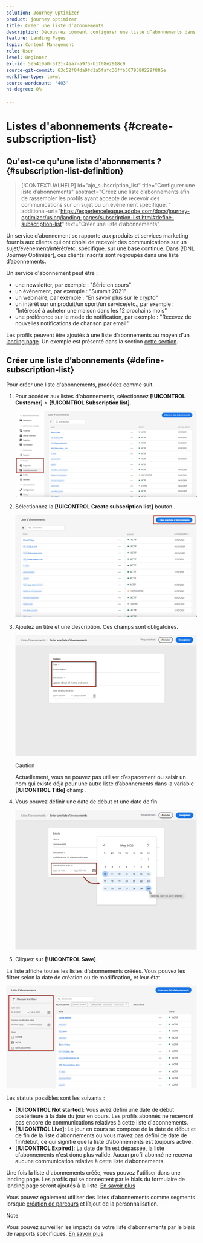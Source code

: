 ```yaml
---
solution: Journey Optimizer
product: journey optimizer
title: Créer une liste d’abonnements
description: Découvrez comment configurer une liste d’abonnements dans Journey Optimizer
feature: Landing Pages
topic: Content Management
role: User
level: Beginner
exl-id: 5e5419a0-5121-4aa7-a975-b1f08e2918c9
source-git-commit: 63c52f04da9fd1a5fafc36ffb5079380229f885e
workflow-type: tm+mt
source-wordcount: '403'
ht-degree: 0%

---
```


# Listes d&#39;abonnements {#create-subscription-list}

## Qu&#39;est-ce qu&#39;une liste d&#39;abonnements ? {#subscription-list-definition}

>[!CONTEXTUALHELP]
>id="ajo_subscription_list"
>title="Configurer une liste d’abonnements"
>abstract="Créez une liste d’abonnements afin de rassembler les profils ayant accepté de recevoir des communications sur un sujet ou un événement spécifique. "
>additional-url="https://experienceleague.adobe.com/docs/journey-optimizer/using/landing-pages/subscription-list.html#define-subscription-list" text="Créer une liste d’abonnements"

Un service d’abonnement se rapporte aux produits et services marketing fournis aux clients qui ont choisi de recevoir des communications sur un sujet/événement/intérêt/etc. spécifique. sur une base continue. Dans [!DNL Journey Optimizer], ces clients inscrits sont regroupés dans une liste d’abonnements.

Un service d&#39;abonnement peut être :

* une newsletter, par exemple : &quot;Série en cours&quot;
* un événement, par exemple : &quot;Summit 2021&quot;
* un webinaire, par exemple : &quot;En savoir plus sur le crypto&quot;
* un intérêt sur un produit/un sport/un service/etc., par exemple : &quot;Intéressé à acheter une maison dans les 12 prochains mois&quot;
* une préférence sur le mode de notification, par exemple : &quot;Recevez de nouvelles notifications de chanson par email&quot;

Les profils peuvent être ajoutés à une liste d’abonnements au moyen d’un [landing page](create-lp.md). Un exemple est présenté dans la section [cette section](lp-use-cases.md#subscription-to-a-service).

## Créer une liste d’abonnements {#define-subscription-list}

Pour créer une liste d&#39;abonnements, procédez comme suit.

1. Pour accéder aux listes d&#39;abonnements, sélectionnez **[!UICONTROL Customer]** > **[!UICONTROL Subscription list]**.

   ![](assets/lp_subscription-lists.png)

1. Sélectionnez la **[!UICONTROL Create subscription list]** bouton .

   ![](assets/lp_create-subscription-list.png)

1. Ajoutez un titre et une description. Ces champs sont obligatoires.

   ![](assets/lp_subscription-list-name.png)

   >[!CAUTION]
   >
   >Actuellement, vous ne pouvez pas utiliser d’espacement ou saisir un nom qui existe déjà pour une autre liste d’abonnements dans la variable **[!UICONTROL Title]** champ .

1. Vous pouvez définir une date de début et une date de fin.

   ![](assets/lp_subscription-list-dates.png)

1. Cliquez sur **[!UICONTROL Save]**.

La liste affiche toutes les listes d&#39;abonnements créées. Vous pouvez les filtrer selon la date de création ou de modification, et leur état.

![](assets/lp_subscription-filters.png)

Les statuts possibles sont les suivants :

* **[!UICONTROL Not started]**: Vous avez défini une date de début postérieure à la date du jour en cours. Les profils abonnés ne recevront pas encore de communications relatives à cette liste d&#39;abonnements.
* **[!UICONTROL Live]**: Le jour en cours se compose de la date de début et de fin de la liste d’abonnements ou vous n’avez pas défini de date de fin/début, ce qui signifie que la liste d’abonnements est toujours active.
* **[!UICONTROL Expired]**: La date de fin est dépassée, la liste d&#39;abonnements n&#39;est donc plus valide. Aucun profil abonné ne recevra aucune communication relative à cette liste d’abonnements.

Une fois la liste d&#39;abonnements créée, vous pouvez l&#39;utiliser dans une landing page. Les profils qui se connectent par le biais du formulaire de landing page seront ajoutés à la liste. [En savoir plus](design-lp.md)

Vous pouvez également utiliser des listes d’abonnements comme segments lorsque [création de parcours](../building-journeys/journey-gs.md#jo-build) et l’ajout de la personnalisation.

>[!NOTE]
>
>Vous pouvez surveiller les impacts de votre liste d’abonnements par le biais de rapports spécifiques. [En savoir plus](../reports/subscription-report-live.md)

